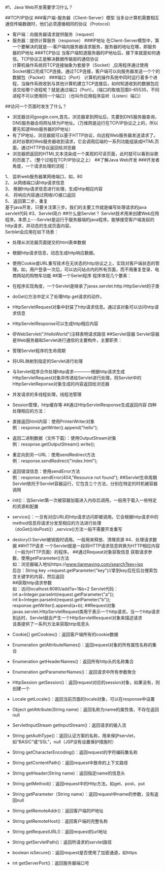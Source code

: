 #1、Java Web开发需要学习什么？

##TCP/IP协议
###客户端-服务器（Client-Server）模型
当多台计算机需要相互通信传输数据时，他们必须遵循相同的协议（Protocol）

* 客户端：向服务器请求提供服务（request）
* 服务器：提供计算服务（response）
###IP地址
在Client-Server模型中，第一个要解决的就是---客户端向服务器请求服务，服务器的地址在哪，即服务器的IP地址
###TCP协议
当客户端知道服务器的IP地址后，接下来就是如何通信。TCP协议正是解决数据传输层的通信协议  
计算机操作系统将TCP连接抽象为套接字（Socket）,应用程序通过使用Socket接口完成TCP连接。通过TCP连接，客户端可以向服务器发送一个个的数据包（Packet）
###端口（Port）
计算机的操作系统中同时运行着多个进程，当操作系统收到与其他计算机建立TCP连接后，如何知道收到的数据包应该交给哪个进程呢？就是通过端口（Port）。（端口的取值范围0-65535，不同进程不可以使用同一个端口）（也叫作应用程序监听（Listen）端口）

##访问一个页面时发生了什么？

* 浏览器访问google.com,首先，浏览器拿到网址后，先要到DNS服务器查询，DNS服务器会将网址转为IP地址。（万维网是运行在TCP/IP协议之上的，所以要先知道Web服务器的IP地址）
* 有了IP地址，浏览器就可以基于HTTP协议，向远程Web服务器发送请求了。此时谷歌的Web服务器收到请求，它会调用后端的一系列功能组装成HTML页面，通过HTTP协议返回给浏览器
* 浏览器把返回的HTML文本渲染成一个美观的可读页面，此时就可以看到谷歌的页面了。（整个过程在TCP/IP协议之上）
##了解Java Web开发
###开发者角度，一个请求处理的流程：

1、 监听web服务器某网络端口，如，80  
2、 从网络端口读http请求信息  
3、 根据http请求信息进行处理，生成http相应内容  
4、 将响应内容通过网络I/O接口返回  
5、 返回第二步，重复  
基于java开发，只要关注第三步。我们的主要工作就是编写处理请求的java servlet代码
#3、Servlet简介
##什么是Servlet？
Servlet技术用来创建Web应用程序。本质上---Servlet是运行于服务器端的java程序。能够接受客户端发起的http请求，并动态的生成页面内容。  
Serblet会应用在如下场景：

* 处理从浏览器页面提交的html表单数据
* 根据http请求信息，动态生成http响应数据。
* 使用Cookie或URL重写技术在无状态的http协议之上，实现对客户端状态的管理。如，用户登录一次后，可以访问站点内的所有页面，而不用重复登录、电商网站的购物车功能
##第一个Serlet程序
程序体现几个要素：

* 在程序实现角度，一个Servlet是继承了javax.servlet.http.HttpServlet的子类
* doGet()方法中定义了处理http get请求的动作，
* HttpServletRequest对象中封装了http请求信息。通过该对象可以访问http请求信息
* HttpServletResponse可以生成http相应内容
* @WebServlet("/HelloWorld")注释表明请求路径
##Servlet容器
Servlet容器是Web服务器和Servlet进行通信的主要构件，主要职责：

* 管理Servlet程序的生命周期
* 将URL映射到指定的Servlet进行处理
* 与Servlet程序合作处理http请求————根据http请求生成HttpServletRequest对象并传递给Servlet进行处理，将Servlet中的HttpServletReponse对象生成的内容返回给浏览器
* 并发请求的多线程处理，线程池管理
* Session管理，http缓存等
##通过HttpServletResponse生成返回内容
四种处理相应的方法：

* 直接返回html内容：使用PrinterWriter对象  
 例：response.getWriter().append("hello");  
* 返回二进制数据（文件下载）：使用OutputStream对象   
 例：resopnse.getOutputStream().write();　  
* 重定向到另一URL：使用sendRedirect方法   
 例：response.sendRedirect("index.html");
* 返回错误信息：使用sendError方法  
 例：response.sendError(404,"Resource not found");
##Servlet生命周期
Servlet依托于Servlet容器运行，它包含三个方法，分别在特定的时机被容器调用

* init()：当Servlet第一次被容器加载进入内存后调用，一般用于载入一些特定的资源和配置
* service()：一旦有对应URL的http请求访问即被调用。它会根据http请求中的method信息将请求分发至相应的方法进行处理（doGet()/doPost()）,service()方法一般不需要开发重写
* destory():Servlet被销毁时调用。一般用来释放、清理资源
#4、处理请求数据
##HTTP请求
一个Servlet就是一段将HTTP请求信息转换为HTTP相应内容（一般为HTTP页面）的程序。
##通过Requeat对象获取信息
获取请求参数，使用getParameter()方法  
如：浏览器输入地址https://www.tianmaying.com/search?key=jsp  
后台：String key =request.getParameter("key")//拿到key后在后台搜索包含关键字的内容，然后返回  
##获取http请求参数  
如：访问localhost:8080/add?a=1&b=2
Servlet代码：  
int a=Integer.parseInt(request.getParameter("a"));  
int b=Integer.parseInt(request.getPameter("b"));  
response.getWriter().append(a+b);
##Request对象  
javax.servlet.HttpServletRequest类用于表示一个http请求。当一个http请求到达时，Servlet就会产生一个HttpServletResquest对象来描述请求  
该类提供了一系列方法来获取http信息头  

* Cookie[] getCookies()：返回客户端所有的cookie数据  
* Enumeration getAttributeNames()：返回request对象的所有属性名称的集合 
* Enumeration getHeaderNames()：返回所有http头的名称集合
* Enumeration getParameterNames()：返回请求中所有参数聚合
* HttpSession getSession()：返回request对应的session对象，如果没有，则创建一个
* Locale getLocale()：返回当前页面的locale对象，可以在response中设置
* Object getAttribute(String name)：返回名称为name的属性值，不存在返回null
* ServletInputStream  getInputStream()：返回请求的输入流
* String getAuthType()：返回认证方案的名称，用来保护servlet，如“BASIC”或“SSL”，null（JSP没有设置保护措施时）
* String getCharacterEncoding()：返回request的字符编码集名称
* String getContentPath()：返回request中致命的上下文路径
* String getHeader(String name)：返回指定name的信息头
* String getMethod()：返回request中的Http方法。如get、post、put
* String getParameter（String name）：返回request中name的参数，没有返回null
* String getRemoteAddr()：返回客户端的IP地址
* String getRemoteHost()：返回客户端的完整名称
* String getRequestURL()：返回request的url地址
* String getServletPath()：返回所请求的servlet路径
* boolean isSecure()：返回request是否使用了加密通道，如https
* int getServerPort()：返回服务器端口号
